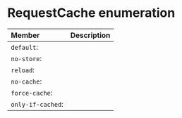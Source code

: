 # RequestCache enumeration


| Member	   | Description|
|:-------------|:-------|
|`default`:       |  |
|`no-store`:       |  |
|`reload`:       |  |
|`no-cache`:       |  |
|`force-cache`:       |  |
|`only-if-cached`:       |  |
